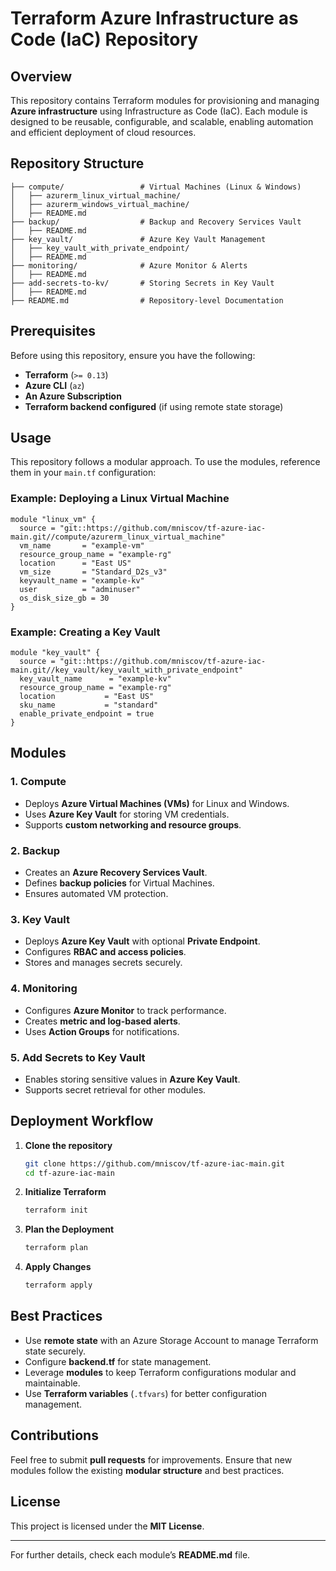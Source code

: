 # Terraform Azure Infrastructure as Code (IaC) Repository

## Overview
This repository contains Terraform modules for provisioning and managing **Azure infrastructure** using Infrastructure as Code (IaC). Each module is designed to be reusable, configurable, and scalable, enabling automation and efficient deployment of cloud resources.

## Repository Structure
```
├── compute/                 # Virtual Machines (Linux & Windows)
│   ├── azurerm_linux_virtual_machine/
│   ├── azurerm_windows_virtual_machine/
│   ├── README.md
├── backup/                  # Backup and Recovery Services Vault
│   ├── README.md
├── key_vault/               # Azure Key Vault Management
│   ├── key_vault_with_private_endpoint/
│   ├── README.md
├── monitoring/              # Azure Monitor & Alerts
│   ├── README.md
├── add-secrets-to-kv/       # Storing Secrets in Key Vault
│   ├── README.md
├── README.md                # Repository-level Documentation
```

## Prerequisites
Before using this repository, ensure you have the following:
- **Terraform** (`>= 0.13`)
- **Azure CLI** (`az`)
- **An Azure Subscription**
- **Terraform backend configured** (if using remote state storage)

## Usage
This repository follows a modular approach. To use the modules, reference them in your `main.tf` configuration:

### Example: Deploying a Linux Virtual Machine
```hcl
module "linux_vm" {
  source = "git::https://github.com/mniscov/tf-azure-iac-main.git//compute/azurerm_linux_virtual_machine"
  vm_name       = "example-vm"
  resource_group_name = "example-rg"
  location      = "East US"
  vm_size       = "Standard_D2s_v3"
  keyvault_name = "example-kv"
  user          = "adminuser"
  os_disk_size_gb = 30
}
```

### Example: Creating a Key Vault
```hcl
module "key_vault" {
  source = "git::https://github.com/mniscov/tf-azure-iac-main.git//key_vault/key_vault_with_private_endpoint"
  key_vault_name      = "example-kv"
  resource_group_name = "example-rg"
  location           = "East US"
  sku_name           = "standard"
  enable_private_endpoint = true
}
```

## Modules
### 1. Compute
- Deploys **Azure Virtual Machines (VMs)** for Linux and Windows.
- Uses **Azure Key Vault** for storing VM credentials.
- Supports **custom networking and resource groups**.

### 2. Backup
- Creates an **Azure Recovery Services Vault**.
- Defines **backup policies** for Virtual Machines.
- Ensures automated VM protection.

### 3. Key Vault
- Deploys **Azure Key Vault** with optional **Private Endpoint**.
- Configures **RBAC and access policies**.
- Stores and manages secrets securely.

### 4. Monitoring
- Configures **Azure Monitor** to track performance.
- Creates **metric and log-based alerts**.
- Uses **Action Groups** for notifications.

### 5. Add Secrets to Key Vault
- Enables storing sensitive values in **Azure Key Vault**.
- Supports secret retrieval for other modules.

## Deployment Workflow
1. **Clone the repository**
   ```sh
   git clone https://github.com/mniscov/tf-azure-iac-main.git
   cd tf-azure-iac-main
   ```
2. **Initialize Terraform**
   ```sh
   terraform init
   ```
3. **Plan the Deployment**
   ```sh
   terraform plan
   ```
4. **Apply Changes**
   ```sh
   terraform apply
   ```

## Best Practices
- Use **remote state** with an Azure Storage Account to manage Terraform state securely.
- Configure **backend.tf** for state management.
- Leverage **modules** to keep Terraform configurations modular and maintainable.
- Use **Terraform variables** (`.tfvars`) for better configuration management.

## Contributions
Feel free to submit **pull requests** for improvements. Ensure that new modules follow the existing **modular structure** and best practices.

## License
This project is licensed under the **MIT License**.

---
For further details, check each module’s **README.md** file.

